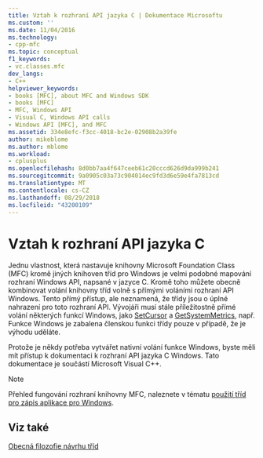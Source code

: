 ```yaml
---
title: Vztah k rozhraní API jazyka C | Dokumentace Microsoftu
ms.custom: ''
ms.date: 11/04/2016
ms.technology:
- cpp-mfc
ms.topic: conceptual
f1_keywords:
- vc.classes.mfc
dev_langs:
- C++
helpviewer_keywords:
- books [MFC], about MFC and Windows SDK
- books [MFC]
- MFC, Windows API
- Visual C, Windows API calls
- Windows API [MFC], and MFC
ms.assetid: 334e8efc-f3cc-4018-bc2e-02908b2a39fe
author: mikeblome
ms.author: mblome
ms.workload:
- cplusplus
ms.openlocfilehash: 8d0bb7aa4f647ceeb61c20cccd626d9da999b241
ms.sourcegitcommit: 9a0905c03a73c904014ec9fd3d6e59e4fa7813cd
ms.translationtype: MT
ms.contentlocale: cs-CZ
ms.lasthandoff: 08/29/2018
ms.locfileid: "43200109"
---
```

# <a name="relationship-to-the-c-language-api"></a>Vztah k rozhraní API jazyka C
Jednu vlastnost, která nastavuje knihovny Microsoft Foundation Class (MFC) kromě jiných knihoven tříd pro Windows je velmi podobné mapování rozhraní Windows API, napsané v jazyce C. Kromě toho můžete obecně kombinovat volání knihovny tříd volně s přímými voláními rozhraní API Windows. Tento přímý přístup, ale neznamená, že třídy jsou o úplné nahrazení pro toto rozhraní API. Vývojáři musí stále příležitostně přímé volání některých funkcí Windows, jako [SetCursor](/windows/desktop/api/winuser/nf-winuser-setcursor) a [GetSystemMetrics](https://msdn.microsoft.com/library/windows/desktop/ms724385), např. Funkce Windows je zabalena členskou funkci třídy pouze v případě, že je výhodu uděláte.  
  
 Protože je někdy potřeba vytvářet nativní volání funkce Windows, byste měli mít přístup k dokumentaci k rozhraní API jazyka C Windows. Tato dokumentace je součástí Microsoft Visual C++.  
  
> [!NOTE]
>  Přehled fungování rozhraní knihovny MFC, naleznete v tématu [použití tříd pro zápis aplikace pro Windows](../mfc/using-the-classes-to-write-applications-for-windows.md).  
  
## <a name="see-also"></a>Viz také  
 [Obecná filozofie návrhu tříd](../mfc/general-class-design-philosophy.md)
